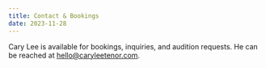 ```yaml
---
title: Contact & Bookings
date: 2023-11-28
---
```


Cary Lee is available for bookings, inquiries, and audition requests. He can be reached at [hello@caryleetenor.com](mailto:hello@caryleetenor.com).
